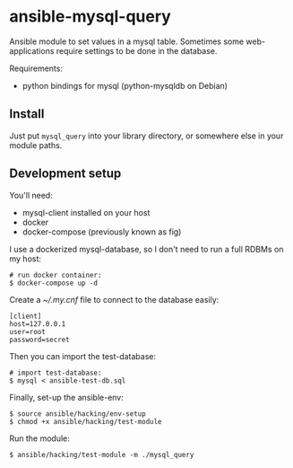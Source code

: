 ansible-mysql-query
===================

Ansible module to set values in a mysql table. Sometimes some web-applications require settings to be done in the database.

Requirements:
- python bindings for mysql (python-mysqldb on Debian)

Install
-------

Just put `mysql_query` into your library directory, or somewhere else in your module paths.


Development setup
-----------------

You'll need:

- mysql-client installed on your host
- docker
- docker-compose (previously known as fig)

I use a dockerized mysql-database, so I don't need to run a full RDBMs on my host:

    # run docker container:
    $ docker-compose up -d

Create a *~/.my.cnf* file to connect to the database easily:

    [client]
    host=127.0.0.1
    user=root
    password=secret

Then you can import the test-database:

    # import test-database:
    $ mysql < ansible-test-db.sql 

Finally, set-up the ansible-env:

    $ source ansible/hacking/env-setup
    $ chmod +x ansible/hacking/test-module

Run the module:

    $ ansible/hacking/test-module -m ./mysql_query



